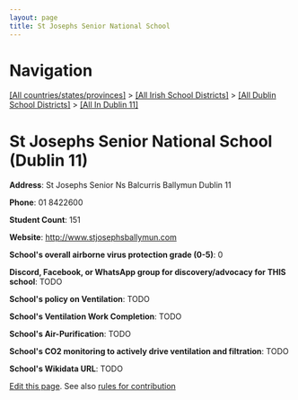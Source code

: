 ```yaml
---
layout: page
title: St Josephs Senior National School
---
```

# Navigation

[[All countries/states/provinces]](../../../..) > [[All Irish School Districts]](../../..) > [[All Dublin School Districts]](../..) > [[All In Dublin 11]](..)

# St Josephs Senior National School (Dublin 11)

**Address**: St Josephs Senior Ns Balcurris Ballymun Dublin 11

**Phone**: 01 8422600

**Student Count**: 151

**Website**: <http://www.stjosephsballymun.com>

**School's overall airborne virus protection grade (0-5)**: 0

**Discord, Facebook, or WhatsApp group for discovery/advocacy for THIS school**: TODO

**School's policy on Ventilation**: TODO

**School's Ventilation Work Completion**: TODO

**School's Air-Purification**: TODO

**School's CO2 monitoring to actively drive ventilation and filtration**: TODO

**School's Wikidata URL**: TODO


[Edit this page](https://github.com/ventilate-schools/Ireland/edit/main/./Dublin_11/St_Josephs_Senior_National_School.md). See also [rules for contribution](../../../contribution-rules/)
